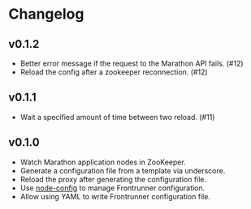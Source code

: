 # Changelog

## v0.1.2

* Better error message if the request to the Marathon API fails. (#12)
* Reload the config after a zookeeper reconnection. (#12)

## v0.1.1

* Wait a specified amount of time between two reload. (#11)

## v0.1.0

* Watch Marathon application nodes in ZooKeeper.
* Generate a configuration file from a template via underscore.
* Reload the proxy after generating the configuration file.
* Use [node-config](https://github.com/lorenwest/node-config) to manage
  Frontrunner configuration.
* Allow using YAML to write Frontrunner configuration file.

